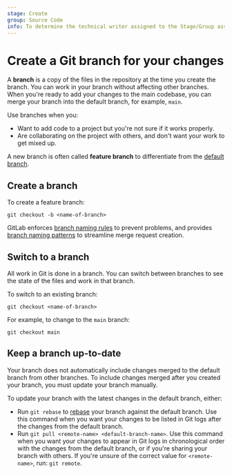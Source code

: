 ```yaml
---
stage: Create
group: Source Code
info: To determine the technical writer assigned to the Stage/Group associated with this page, see https://handbook.gitlab.com/handbook/product/ux/technical-writing/#assignments
---
```


# Create a Git branch for your changes

A **branch** is a copy of the files in the repository at the time you create the branch.
You can work in your branch without affecting other branches. When
you're ready to add your changes to the main codebase, you can merge your branch into
the default branch, for example, `main`.

Use branches when you:

- Want to add code to a project but you're not sure if it works properly.
- Are collaborating on the project with others, and don't want your work to get mixed up.

A new branch is often called **feature branch** to differentiate from the
[default branch](../../user/project/repository/branches/default.md).

## Create a branch

To create a feature branch:

```shell
git checkout -b <name-of-branch>
```

GitLab enforces [branch naming rules](../../user/project/repository/branches/index.md#name-your-branch)
to prevent problems, and provides
[branch naming patterns](../../user/project/repository/branches/index.md#prefix-branch-names-with-issue-numbers)
to streamline merge request creation.

## Switch to a branch

All work in Git is done in a branch.
You can switch between branches to see the state of the files and work in that branch.

To switch to an existing branch:

```shell
git checkout <name-of-branch>
```

For example, to change to the `main` branch:

```shell
git checkout main
```

## Keep a branch up-to-date

Your branch does not automatically include changes merged to the default branch from other branches.
To include changes merged after you created your branch, you must update your branch manually.

To update your branch with the latest changes in the default branch, either:

- Run `git rebase` to [rebase](git_rebase.md) your branch against the default branch. Use this command when you want
  your changes to be listed in Git logs after the changes from the default branch.
- Run `git pull <remote-name> <default-branch-name>`. Use this command when you want your changes to appear in Git logs
  in chronological order with the changes from the default branch, or if you're sharing your branch with others. If
  you're unsure of the correct value for `<remote-name>`, run: `git remote`.
